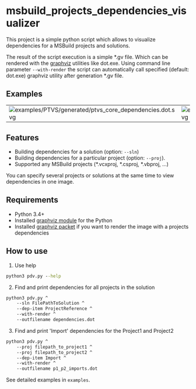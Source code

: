 # msbuild_projects_dependencies_visualizer
This project is a simple python script which allows to visualize dependencies for a MSBuild projects and solutions.

The result of the script execution is a simple *.gv file. Which can be rendered with the [graphviz](https://www.graphviz.org/) utilities like dot.exe. Using command line parameter `--with-render` the script can automatically call specified (default: dot.exe) graphviz utility after generation *.gv file.

## Examples
<table>
  <tr>
    <td style="width:50%; height:50%">
      <image src="examples/PTVS/generated/ptvs_core_dependencies.dot.svg" style="max-height:100%; max-width:100%" alt="examples/PTVS/generated/ptvs_core_dependencies.dot.svg" title="examples/PTVS/generated/ptvs_core_dependencies.dot.svg">
    </td>
    <td style="width:50%; height:50%">
      <image src="examples/corefx/generated/corefx_common_dependencies.dot.svg" style="max-height:100%; max-width:100%" alt="examples/corefx/generated/corefx_common_dependencies.dot.svg" title="examples/corefx/generated/corefx_common_dependencies.dot.svg">
    </td>
  </tr>
  <tr>
</table>

## Features
* Building dependencies for a solution (option: `--sln`)
* Building dependencies for a particular project (option: `--proj`).
* Supported any MSBuild projects (*.vcxproj, *.csproj, *.vbproj, ...)

You can specify several projects or solutions at the same time to view dependencies in one image.

## Requirements
* Python 3.4+
* Installed [graphviz module](https://pypi.org/project/graphviz/) for the Python
* Installed [graphviz packet](https://www.graphviz.org/) if you want to render the image with a projects dependencies 

## How to use

1. Use help
```cmd
python3 pdv.py --help
```
2. Find and print dependencies for all projects in the solution
```cmd
python3 pdv.py ^
    --sln FilePathToSolution ^
    --dep-item ProjectReference ^
    --with-render ^
    --outfilename dependencies.dot
```
3. Find and print 'Import' dependencies for the Project1 and Project2
```cmd
python3 pdv.py ^
    --proj filepath_to_project1 ^
    --proj filepath_to_project2 ^
    --dep-item Import ^
    --with-render ^
    --outfilename p1_p2_imports.dot
```

See detailed examples in `examples`.
